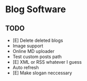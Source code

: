 # Blog Software
## TODO
- [E] Delete deleted blogs
- Image support
- Online MD uploader
- Test custom posts path
- [E] XML or RSS whatever I guess
- Auto refresh
- [E] Make slogan neccessary
